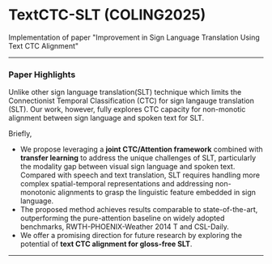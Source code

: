 # TextCTC-SLT (COLING2025)
Implementation of paper "Improvement in Sign Language Translation Using Text CTC Alignment"

---
### Paper Highlights
Unlike other sign language translation(SLT) technique which limits the Connectionist Temporal Classification (CTC) for sign langauge translation (SLT). Our work, however, fully explores CTC capacity for non-monotic alignment between sign language and spoken text for SLT.


 Briefly,
- We propose leveraging a **joint CTC/Attention framework** combined with **transfer learning** to address the unique challenges of SLT, particularly the modality gap between visual sign language and spoken text. Compared with speech and text translation, SLT requires handling more complex spatial-temporal representations and addressing non-monotonic alignments to grasp the linguistic feature embedded in sign language.
- The proposed method achieves results comparable to state-of-the-art, outperforming the pure-attention baseline on widely adopted benchmarks, RWTH-PHOENIX-Weather 2014 T and CSL-Daily.
- We offer a promising direction for future research by exploring the potential of **text CTC alignment for gloss-free SLT**.

---
